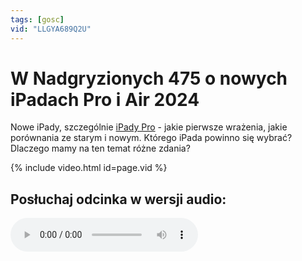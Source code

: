 ```yaml
---
tags: [gosc]
vid: "LLGYA689Q2U"
---
```


# W Nadgryzionych 475 o nowych iPadach Pro i Air 2024

Nowe iPady, szczególnie [iPady Pro](/ipad24pro) - jakie pierwsze wrażenia, jakie porównania ze starym i nowym. Którego iPada powinno się wybrać? Dlaczego mamy na ten temat różne zdania?

{% include video.html id=page.vid %}

<!--More-->

## Posłuchaj odcinka w wersji audio:

<audio controls>
<source src="https://media.blubrry.com/nadgryzieni/imagazine.stronazen.pl/nadgryzieni/Nadgryzieni-Odcinek-475.mp3" type="audio/mpeg">
</audio>




[n]: https://michael.gratis/nozbe_pl
[np]: https://michael.gratis/nozbepersonal_pl
